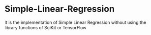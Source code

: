 # Simple-Linear-Regression
It is the implementation of Simple Linear Regression without using the library functions of SciKit or TensorFlow
